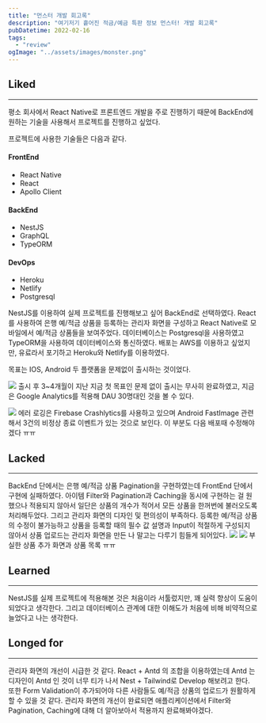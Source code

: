 ```yaml
---
title: "먼스터 개발 회고록"
description: "여기저기 흩어진 적금/예금 특판 정보 먼스터! 개발 회고록"
pubDatetime: 2022-02-16
tags:
  - "review"
ogImage: "../assets/images/monster.png"
---
```


## Liked

---

평소 회사에서 React Native로 프론트엔드 개발을 주로 진행하기 때문에 BackEnd에 원하는 기술을 사용해서 프로젝트를 진행하고 싶었다.

프로젝트에 사용한 기술들은 다음과 같다.

#### FrontEnd

- React Native
- React
- Apollo Client

#### BackEnd

- NestJS
- GraphQL
- TypeORM

#### DevOps

- Heroku
- Netlify
- Postgresql

NestJS를 이용하여 실제 프로젝트를 진행해보고 싶어 BackEnd로 선택하였다.
React를 사용하여 은행 예/적금 상품을 등록하는 관리자 화면을 구성하고 React Native로 모바일에서 예/적금 상품들을 보여주었다.
데이터베이스는 Postgresql을 사용하였고 TypeORM을 사용하여 데이터베이스와 통신하였다.
배포는 AWS를 이용하고 싶었지만, 유료라서 포기하고 Heroku와 Netlify를 이용하였다.

목표는 IOS, Android 두 플랫폼을 문제없이 출시하는 것이었다.

![](https://images.velog.io/images/hojin9622/post/89d7a83c-e787-466e-b728-e2fbe9447a22/Screen%20Shot%202022-02-15%20at%2011.59.54%20PM.png)
출시 후 3~4개월이 지난 지금 첫 목표인 문제 없이 출시는 무사히 완료하였고, 지금은 Google Analytics를 적용해 DAU 30명대인 것을 볼 수 있다.

![](https://images.velog.io/images/hojin9622/post/58d7d1f2-ed47-440d-a202-38f57ff87e70/Screen%20Shot%202022-02-16%20at%2012.04.16%20AM.png)
에러 로깅은 Firebase Crashlytics를 사용하고 있으며 Android FastImage 관련해서 3건의 비정상 종료 이벤트가 있는 것으로 보인다.
이 부분도 다음 배포때 수정해야겠다 ㅠㅠ

## Lacked

---

BackEnd 단에서는 은행 예/적금 상품 Pagination을 구현하였는데 FrontEnd 단에서 구현에 실패하였다.
아이템 Filter와 Pagination과 Caching을 동시에 구현하는 걸 원했으나 적용되지 않아서 일단은 상품의 개수가 적어서 모든 상품을 한꺼번에 불러오도록 처리해두었다.
그리고 관리자 화면의 디자인 및 편의성이 부족하다.
등록한 예/적금 상품의 수정이 불가능하고 상품을 등록할 때의 필수 값 설명과 Input이 적절하게 구성되지 않아서 상품 업로드는 관리자 화면을 만든 나 말고는 다루기 힘들게 되어있다.
![](https://images.velog.io/images/hojin9622/post/1e6161a7-9ff4-4efd-854d-1efdc891563f/Screen%20Shot%202022-02-15%20at%2011.49.20%20PM.png)
![](https://images.velog.io/images/hojin9622/post/4478b903-4d3c-4d34-a21e-87f7e9a8a178/Screen%20Shot%202022-02-15%20at%2011.58.15%20PM.png)
부실한 상품 추가 화면과 상품 목록 ㅠㅠ

## Learned

---

NestJS를 실제 프로젝트에 적용해본 것은 처음이라 서툴렀지만, 꽤 실력 향상이 도움이 되었다고 생각한다.
그리고 데이터베이스 관계에 대한 이해도가 처음에 비해 비약적으로 늘었다고 나는 생각한다.

## Longed for

---

관리자 화면의 개선이 시급한 것 같다.
React + Antd 의 조합을 이용하였는데 Antd 는 디자인이 Antd 인 것이 너무 티가 나서 Nest + Tailwind로 Develop 해보려고 한다.
또한 Form Validation이 추가되어야 다른 사람들도 예/적금 상품의 업로드가 원활하게 할 수 있을 것 같다.
관리자 화면의 개선이 완료되면 애플리케이션에서 Filter와 Pagination, Caching에 대해 더 알아보아서 적용까지 완료해봐야겠다.
